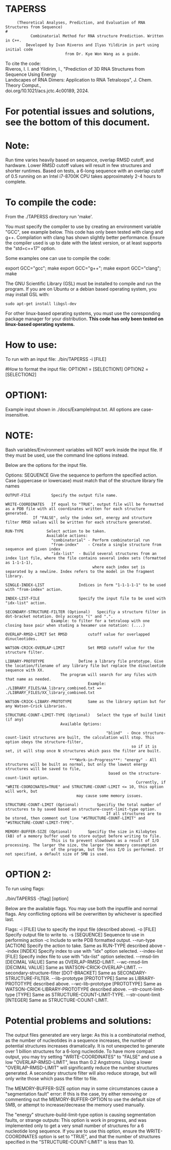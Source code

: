 #                                        TAPERSS                                                    
         (Theoretical Analyses, Prediction, and Evaluation of RNA Structures from Sequence)                                                                                                           #
               Combinatorial Method for RNA structure Prediction. Written in C++.                  
             Developed by Ivan Riveros and Ilyas Yildirim in part using initial code               
                              from Dr. Kye Won Wang as a guide.                                    
                                                                                                   
 To cite the code:                                                                                 
 Riveros, I. I. and Yildirim, I., "Prediction of 3D RNA Structures from Sequence Using Energy      
 Landscapes of RNA Dimers: Application to RNA Tetraloops", J. Chem. Theory Comput.,                
 doi.org/10.1021/acs.jctc.4c00189, 2024.                                                           

# For potential issues and solutions, see the bottom of this document.

# Note:
Run time varies heavily based on sequence, overlap RMSD cutoff, and hardware. Lower RMSD cutoff values 
will result in few structures and shorter runtimes. Based on tests, a 6-long sequence with an overlap 
cutoff of 0.5 running on an Intel i7-8700K CPU takes approximately 2-4 hours to complete.

# To compile the code:
From the ./TAPERSS directory run 'make'.

You must specify the compiler to use by creating an environment variable "GCC", see example below. This 
code has only been tested with clang and g++. Compilation with clang has shown slightly better performance. 
Ensure the compiler used is up to date with the latest version, or at least supports the "std=c++17" option.

Some examples one can use to compile the code:

export GCC="gcc"; make
export GCC="g++"; make
export GCC="clang"; make

The GNU Scientific Library (GSL) must be installed to compile and run the program. If you are on Ubuntu or 
a debian based operating system, you may install GSL with:

	sudo apt-get install libgsl-dev

For other linux-based operating systems, you must use the coresponding package manager for your distribution.
**This code has only been tested on linux-based operating systems.**

# How to use:

To run with an input file: ./bin/TAPERSS -i [FILE]

#How to format the input file:
                                OPTION1 = [SELECTION1]
                                OPTION2 = [SELECTION2]

# OPTION1:

Example input shown in ./docs/ExampleInput.txt. All options are case-insensitive.

# NOTE:
Bash variables/Environment variables will NOT work inside the input file. If they must be used, use the 
command line options instead.

Below are the options for the input file.

Options:
    SEQUENCE          	Give the sequence to perform the specified action. 
			Case (uppercase or lowercase) must match that of the structure library file names

    OUTPUT-FILE       	Specify the output file name.

    WRITE-COORDINATES 	If equal to "TRUE", output file will be formatted as a PDB file with all coordinates written for each structure generated. 
		    	If "FALSE", only the index set, energy and structure filter RMSD values will be written for each structure generated.

    RUN-TYPE          Select action to be taken.
                      Available actions:
                      	"combinatorial"	- Perform combinatorial run
                        "from-index" 	- Create a single structure from sequence and given index
                        "idx-list" 	- Build several structures from an index list file, where the file contains several index sets (formatted as 1-1-1-1), 
                                     	  where each index set is separated by a newline. Index refers to the model in the fragment library.

    SINGLE-INDEX-LIST 				Indices in form "1-1-1-1-1" to be used with "from-index" action. 

    INDEX-LIST-FILE   				Specify the input file to be used with "idx-list" action.

    SECONDARY-STRUCTURE-FILTER (Optional)	Specifiy a structure filter in dot-bracket notation. Only accepts "(" and ".". 
						Example: to filter for a tetraloop with one closing base pair when studing a hexamer use notation: (....)

    OVERLAP-RMSD-LIMIT Set RMSD 		cutoff value for overlapped dinucleotides.

    WATSON-CRICK-OVERLAP-LIMIT 			Set RMSD cutoff value for the structure filter. 

    LIBRARY-PROTOTYPE 				Define a library file prototype. Give the location/filename of any library file but replace the dinucleotide sequence with XX. 
			       			The program will search for any files with that name as needed.
		                            	Example: ./LIBRARY_FILES/AA_library_combined.txt => ./LIBRARY_FILES/XX_library_combined.txt

    WATSON-CRICK-LIBARY-PROTOTYPE 		Same as the library option but for any Watson-Crick Libraries.

    STRUCTURE-COUNT-LIMIT-TYPE (Optional) 	Select the type of build limit (if any)
			       			Available Options:

                                                "blind"  - Once structure-count-limit structures are built, the calculation will stop. This option obeys the structure-filter,
                                                           so if it is set, it will stop once N structures which pass the filter are built.

                				***Work-in-Progress***: "energy" - All structures will be built as normal, but only the lowest energy structures will be saved to file,
							                     based on the structure-count-limit option.
									      					 Currently, if "WRITE-COORDINATES=TRUE" and STRUCTURE-COUNT-LIMIT <= 10, this option will work, but 
                                   may cause some memory issues.

    STRUCTURE-COUNT-LIMIT (Optional) 		Specifiy the total number of structures to by saved based on structure-count-limit-type option.
                                                If all structures are to be stored, then comment out line "#STRUCTURE-COUNT-LIMIT" and "#STRUCTURE-COUNT-LIMIT-TYPE".

    MEMORY-BUFFER-SIZE (Optional) 		Specifiy the size in Kilobytes (kB) of a memory buffer used to store output before writing to file. 
						This is to prevent slowdowns as a result of I/O processing. The larger the size, the larger the memory consumption 
						of the program, but the less I/O is performed. If not specified, a default size of 5MB is used.

# OPTION 2:

To run using flags:

./bin/TAPERSS -[flag] [option]

Below are the available flags. You may use both the inputfile and normal flags. Any conflicting options will be overwritten by whichever is specified last.

Flags:
    -i	[FILE]		Use to specify the input file (described above).
    -o  [FILE]		Specify output file to write to.
    -s  [SEQUENCE]	Sequence to use in performing action
    -c			Include to write PDB formatted output.
    --run-type [ACTION]				Specify the action to take. Same as RUN-TYPE described above
    --index [INDEX]    				Specify index to use with "idx" option selected.
    --index-list [FILE] 			Specify index file to use with "idx-list" option selected.
    --rmsd-lim [DECIMAL VALUE] 			Same as OVERLAP-RMSD-LIMIT.
    --wc-rmsd-lim [DECIMAL VALUE] 		Same as WATSON-CRICK-OVERLAP-LIMIT.
    --secondary-structure-filter [DOT-BRACKET]	Same as SECONDARY-STRUCTURE-FILTER.
    --lib-prototype [PROTOTYPE]			Same as LIBRARY-PROTOTYPE described above.
    --wc-lib-prototype [PROTOTYPE] 		Same as WATSON-CRICK-LIBRARY-PROTOTYPE described above.
    --str-count-limit-type [TYPE] 		Same as STRUCTURE-COUNT-LIMIT-TYPE.
    --str-count-limit [INTEGER] 		Same as STRUCTURE-COUNT-LIMIT.

# Potential problems and solutions:

The output files generated are very large: 
    As this is a combinatorial method, as the number of nucleotides in a sequence increases, the number of potential structures increases
    dramatically. It is not unexpected to generate over 1 billion structures for a 6-long nucleotide. To have more compact output, you may 
		try setting "WRITE-COORDINATES" to "FALSE" and use a low "OVERLAP-RMSD-LIMIT", less than 0.2 Angstroms. Using a lower "OVERLAP-RMSD-LIMIT" 
		will significantly reduce the number structures generated. A secondary structure filter will also reduce storage, but will only write those 
		which pass the filter to file.

The MEMORY-BUFFER-SIZE option may in some circumstances cause a "segmentation fault" error:
    If this is the case, try either removing or commenting out the MEMORY-BUFFER-OPTION to use the default size of 5MB, or attempt to increase/decrease the
		memory used manually.

The "energy" structure-build-limit-type option is causing segmentation faults, or strange outputs:
    This option is work in progress, and was implemented only to get a very small number of structures for a 6 nucleotide long sequence. 
		If you are to use this option, ensure the WRITE-COORDINATES option is set to "TRUE", and that the number of structures specified 
		in the "STRUCTURE-COUNT-LIMIT" is less than 10.



